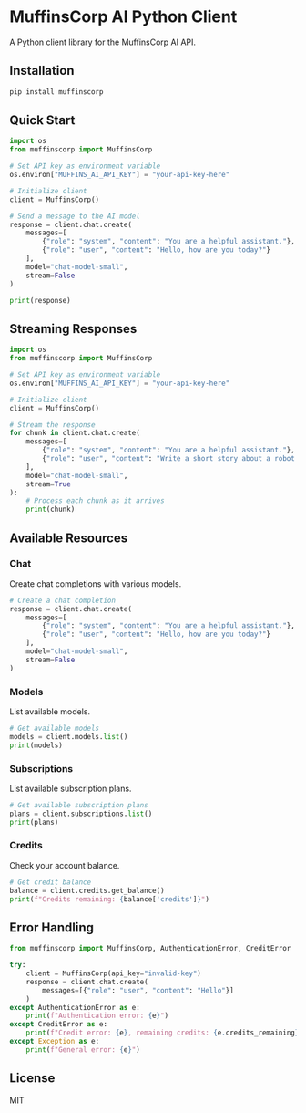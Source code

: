 # MuffinsCorp AI Python Client

A Python client library for the MuffinsCorp AI API.

## Installation

```bash
pip install muffinscorp
```

## Quick Start

```python
import os
from muffinscorp import MuffinsCorp

# Set API key as environment variable
os.environ["MUFFINS_AI_API_KEY"] = "your-api-key-here"

# Initialize client
client = MuffinsCorp()

# Send a message to the AI model
response = client.chat.create(
    messages=[
        {"role": "system", "content": "You are a helpful assistant."},
        {"role": "user", "content": "Hello, how are you today?"}
    ],
    model="chat-model-small",
    stream=False
)

print(response)
```

## Streaming Responses

```python
import os
from muffinscorp import MuffinsCorp

# Set API key as environment variable
os.environ["MUFFINS_AI_API_KEY"] = "your-api-key-here"

# Initialize client
client = MuffinsCorp()

# Stream the response
for chunk in client.chat.create(
    messages=[
        {"role": "system", "content": "You are a helpful assistant."},
        {"role": "user", "content": "Write a short story about a robot baker."}
    ],
    model="chat-model-small",
    stream=True
):
    # Process each chunk as it arrives
    print(chunk)
```

## Available Resources

### Chat

Create chat completions with various models.

```python
# Create a chat completion
response = client.chat.create(
    messages=[
        {"role": "system", "content": "You are a helpful assistant."},
        {"role": "user", "content": "Hello, how are you today?"}
    ],
    model="chat-model-small",
    stream=False
)
```

### Models

List available models.

```python
# Get available models
models = client.models.list()
print(models)
```

### Subscriptions

List available subscription plans.

```python
# Get available subscription plans
plans = client.subscriptions.list()
print(plans)
```

### Credits

Check your account balance.

```python
# Get credit balance
balance = client.credits.get_balance()
print(f"Credits remaining: {balance['credits']}")
```

## Error Handling

```python
from muffinscorp import MuffinsCorp, AuthenticationError, CreditError

try:
    client = MuffinsCorp(api_key="invalid-key")
    response = client.chat.create(
        messages=[{"role": "user", "content": "Hello"}]
    )
except AuthenticationError as e:
    print(f"Authentication error: {e}")
except CreditError as e:
    print(f"Credit error: {e}, remaining credits: {e.credits_remaining}")
except Exception as e:
    print(f"General error: {e}")
```

## License

MIT
